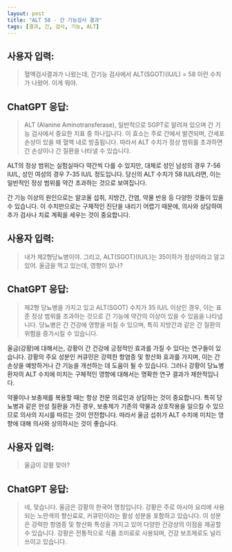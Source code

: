 ```yaml
---
layout: post
title: "ALT 58 - 간 기능검사 결과"
tags: [결과, 간, 검사, 기능, ALT]
---
```


## 사용자 입력:
> 혈액검사결과가 나왔는데, 간기능 검사에서 ALT(SGOT)(IU/L) = 58 이런 수치가 나왔어. 이게 뭐야.

## ChatGPT 응답:
> ALT (Alanine Aminotransferase), 일반적으로 SGPT로 알려져 있으며 간 기능 검사에서 중요한 지표 중 하나입니다. 이 효소는 주로 간에서 발견되며, 간세포 손상이 있을 때 혈액 내로 방출됩니다. 따라서 ALT 수치가 정상 범위를 초과하면 간 손상이나 간 질환을 나타낼 수 있습니다.

ALT의 정상 범위는 실험실마다 약간씩 다를 수 있지만, 대체로 성인 남성의 경우 7-56 IU/L, 성인 여성의 경우 7-35 IU/L 정도입니다. 당신의 ALT 수치가 58 IU/L라면, 이는 일반적인 정상 범위를 약간 초과하는 것으로 보여집니다.

간 기능 이상의 원인으로는 알코올 섭취, 지방간, 간염, 약물 반응 등 다양한 것들이 있을 수 있습니다. 이 수치만으로는 구체적인 진단을 내리기 어렵기 때문에, 의사와 상담하여 추가 검사나 치료 계획을 세우는 것이 중요합니다.

## 사용자 입력:
> 내가 제2형당뇨병이야. 그리고,  ALT(SGOT)(IU/L)는 35이하가 정상이라고 알고 있어. 울금을 먹고 있는데, 영향이 있나?

## ChatGPT 응답:
> 제2형 당뇨병을 가지고 있고 ALT(SGOT) 수치가 35 IU/L 이상인 경우, 이는 표준 정상 범위를 초과하는 것으로 간 기능에 약간의 이상이 있을 수 있음을 나타냅니다. 당뇨병은 간 건강에 영향을 미칠 수 있으며, 특히 지방간과 같은 간 질환의 위험을 증가시킬 수 있습니다.

울금(강황)에 대해서는, 강황이 간 건강에 긍정적인 효과를 가질 수 있다는 연구들이 있습니다. 강황의 주요 성분인 커큐민은 강력한 항염증 및 항산화 효과를 가지며, 이는 간 손상을 예방하거나 간 기능을 개선하는 데 도움이 될 수 있습니다. 그러나 강황이 당뇨병 환자의 ALT 수치에 미치는 구체적인 영향에 대해서는 명확한 연구 결과가 제한적입니다.

약물이나 보충제를 복용할 때는 항상 전문 의료인과 상담하는 것이 중요합니다. 특히 당뇨병과 같은 만성 질환을 가진 경우, 보충제가 기존의 약물과 상호작용을 일으킬 수 있으므로 의사의 지시를 따르는 것이 안전합니다. 따라서 울금 섭취가 ALT 수치에 미치는 영향에 대해 의사와 상의하시는 것이 좋습니다.

## 사용자 입력:
> 울금이 강황 맞아?

## ChatGPT 응답:
> 네, 맞습니다. 울금은 강황의 한국어 명칭입니다. 강황은 주로 아시아 요리에 사용되는 노란색의 향신료로, 커큐민이라는 활성 성분을 포함하고 있습니다. 이 성분은 강력한 항염증 및 항산화 특성을 가지고 있어 다양한 건강상의 이점을 제공할 수 있습니다. 강황은 전통적으로 식품 조미료로 사용되며, 건강 보조제로도 널리 쓰이고 있습니다.

